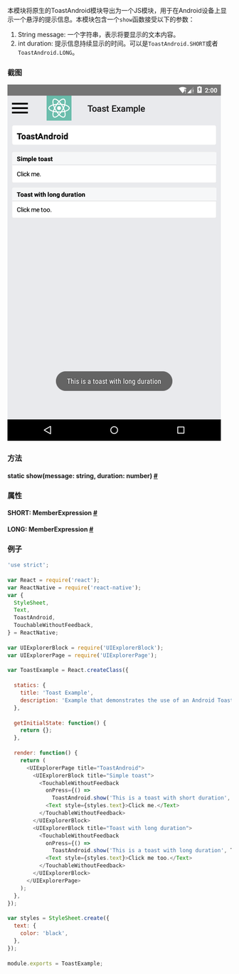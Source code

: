 本模块将原生的ToastAndroid模块导出为一个JS模块，用于在Android设备上显示一个悬浮的提示信息。本模块包含一个`show`函数接受以下的参数：

1. String message: 一个字符串，表示将要显示的文本内容。
2. int duration: 提示信息持续显示的时间。可以是`ToastAndroid.SHORT`或者`ToastAndroid.LONG`。

### 截图
![toastandroid](img/api/toastandroid.png)

### 方法


<div class="props">
	<div class="prop"><h4 class="propTitle"><a class="anchor" name="show"></a><span class="propType">static </span>show<span class="propType">(message: string, duration: number)</span> <a class="hash-link" href="#show">#</a></h4></div>
</div>

### 属性

<div class="props">
	<div class="prop"><h4 class="propTitle"><a class="anchor" name="short"></a>SHORT<span class="propType">: MemberExpression</span> <a class="hash-link" href="#short">#</a></h4></div>
	<div class="prop"><h4 class="propTitle"><a class="anchor" name="long"></a>LONG<span class="propType">: MemberExpression</span> <a class="hash-link" href="#long">#</a></h4></div>
</div>

### 例子

```javascript
'use strict';

var React = require('react');
var ReactNative = require('react-native');
var {
  StyleSheet,
  Text,
  ToastAndroid,
  TouchableWithoutFeedback,
} = ReactNative;

var UIExplorerBlock = require('UIExplorerBlock');
var UIExplorerPage = require('UIExplorerPage');

var ToastExample = React.createClass({

  statics: {
    title: 'Toast Example',
    description: 'Example that demonstrates the use of an Android Toast to provide feedback.',
  },

  getInitialState: function() {
    return {};
  },

  render: function() {
    return (
      <UIExplorerPage title="ToastAndroid">
        <UIExplorerBlock title="Simple toast">
          <TouchableWithoutFeedback
            onPress={() =>
              ToastAndroid.show('This is a toast with short duration', ToastAndroid.SHORT)}>
            <Text style={styles.text}>Click me.</Text>
          </TouchableWithoutFeedback>
        </UIExplorerBlock>
        <UIExplorerBlock title="Toast with long duration">
          <TouchableWithoutFeedback
            onPress={() =>
              ToastAndroid.show('This is a toast with long duration', ToastAndroid.LONG)}>
            <Text style={styles.text}>Click me too.</Text>
          </TouchableWithoutFeedback>
        </UIExplorerBlock>
      </UIExplorerPage>
    );
  },
});

var styles = StyleSheet.create({
  text: {
    color: 'black',
  },
});

module.exports = ToastExample;
```